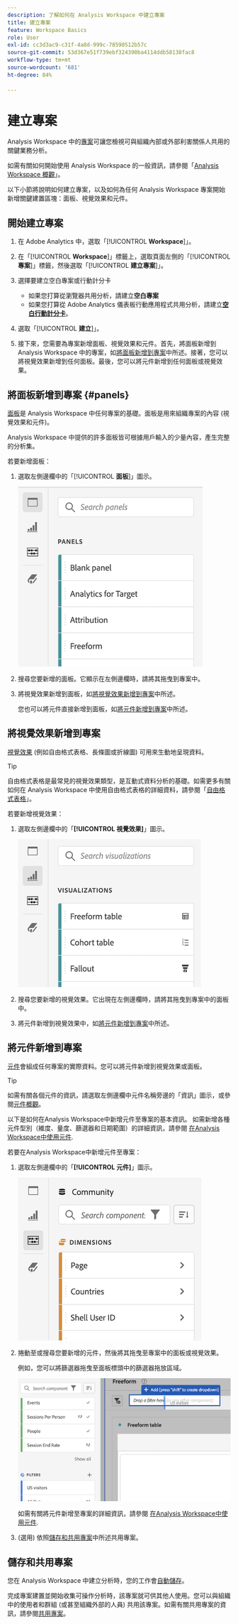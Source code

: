 ```yaml
---
description: 了解如何在 Analysis Workspace 中建立專案
title: 建立專案
feature: Workspace Basics
role: User
exl-id: cc3d3ac9-c31f-4a8d-999c-78590512b57c
source-git-commit: 53d367e51f739ebf324390ba4114ddb58138fac8
workflow-type: tm+mt
source-wordcount: '681'
ht-degree: 84%

---
```


# 建立專案

Analysis Workspace 中的[專案](/help/analysis-workspace/build-workspace-project/freeform-overview.md)可讓您檢視可與組織內部或外部利害關係人共用的關鍵業務分析。

如需有關如何開始使用 Analysis Workspace 的一般資訊，請參閱「[Analysis Workspace 概觀](/help/analysis-workspace/home.md)」。

以下小節將說明如何建立專案，以及如何為任何 Analysis Workspace 專案開始新增關鍵建置區塊：面板、視覺效果和元件。

## 開始建立專案

1. 在 Adobe Analytics 中，選取「[!UICONTROL **Workspace**]」。

1. 在「[!UICONTROL **Workspace**]」標籤上，選取頁面左側的「[!UICONTROL **專案**]」標籤，然後選取「[!UICONTROL **建立專案**]」。

1. 選擇要建立空白專案或行動計分卡

   * 如果您打算從瀏覽器共用分析，請建立&#x200B;**空白專案**
   * 如果您打算從 Adobe Analytics 儀表板行動應用程式共用分析，請建立&#x200B;[**空白行動計分卡**](/help/mobile-app/curator.md)。

1. 選取「[!UICONTROL **建立**]」。

1. 接下來，您需要為專案新增面板、視覺效果和元件。首先，將面板新增到 Analysis Workspace 中的專案，如[將面板新增到專案](#add-panels-to-the-project)中所述。接著，您可以將視覺效果新增到任何面板。最後，您可以將元件新增到任何面板或視覺效果。

## 將面板新增到專案 {#panels}

[面板](/help/analysis-workspace/c-panels/panels.md)是 Analysis Workspace 中任何專案的基礎。面板是用來組織專案的內容 (視覺效果和元件)。

Analysis Workspace 中提供的許多面板皆可根據用戶輸入的少量內容，產生完整的分析集。

若要新增面板：

1. 選取左側邊欄中的「[!UICONTROL **面板**]」圖示。

   ![選取的「面板」圖示和可用面板清單。](assets/build-panels.png)

1. 搜尋您要新增的面板。它顯示在左側邊欄時，請將其拖曳到專案中。

1. 將視覺效果新增到面板，如[將視覺效果新增到專案](#add-visualizations-to-the-project)中所述。

   您也可以將元件直接新增到面板，如[將元件新增到專案](#add-components-to-the-project)中所述。

## 將視覺效果新增到專案

[視覺效果](/help/analysis-workspace/visualizations/freeform-analysis-visualizations.md) (例如自由格式表格、長條圖或折線圖) 可用來生動地呈現資料。

>[!TIP]
>
>自由格式表格是最常見的視覺效果類型，是互動式資料分析的基礎。如需更多有關如何在 Analysis Workspace 中使用自由格式表格的詳細資料，請參閱「[自由格式表格](/help/analysis-workspace/visualizations/freeform-table/freeform-table.md)」。

若要新增視覺效果：

1. 選取左側邊欄中的「**[!UICONTROL 視覺效果]**」圖示。

   ![選取的視覺效果圖示和可用的視覺效果清單。](assets/build-visualizations.png)

1. 搜尋您要新增的視覺效果。它出現在左側邊欄時，請將其拖曳到專案中的面板中。

1. 將元件新增到視覺效果中，如[將元件新增到專案](#add-components-to-the-project)中所述。

## 將元件新增到專案

[元件](/help/components/overview.md)會組成任何專案的實際資料。您可以將元件新增到視覺效果或面板。

>[!TIP]
>
>如需有關各個元件的資訊，請選取左側邊欄中元件名稱旁邊的「資訊」圖示，或參閱[元件概觀](/help/components/overview.md)。

以下是如何在Analysis Workspace中新增元件至專案的基本資訊。 如需新增各種元件型別（維度、量度、篩選器和日期範圍）的詳細資訊，請參閱 [在Analysis Workspace中使用元件](/help/components/use-components-in-workspace.md).

若要在Analysis Workspace中新增元件至專案：

1. 選取左側邊欄中的「**[!UICONTROL 元件]**」圖示。

   ![選取的元件圖示和可用維度清單。](assets/build-components.png)

1. 捲動至或搜尋您要新增的元件，然後將其拖曳至專案中的面板或視覺效果。

   例如，您可以將篩選器拖曳至面板標頭中的篩選器拖放區域。

   ![在拖放區域中放置篩選器](assets/filter-dropzone.png)

   如需有關將元件新增至專案的詳細資訊，請參閱 [在Analysis Workspace中使用元件](/help/components/use-components-in-workspace.md).

1. (選用) 依照[儲存和共用專案](#save-and-share-the-project)中所述共用專案。

## 儲存和共用專案

您在 Analysis Workspace 中建立分析時，您的工作會[自動儲存](/help/analysis-workspace/build-workspace-project/save-projects.md)。

完成專案建置並開始收集可操作分析時，該專案就可供其他人使用。您可以與組織中的使用者和群組 (或甚至組織外部的人員) 共用該專案。如需有關共用專案的資訊，請參閱[共用專案](/help/analysis-workspace/curate-share/share-projects.md)。
